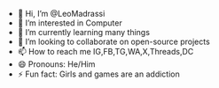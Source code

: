 - 👋 Hi, I’m @LeoMadrassi
- 👀 I’m interested in Computer
- 🌱 I’m currently learning many things
- 💞️ I’m looking to collaborate on open-source projects
- 📫 How to reach me IG,FB,TG,WA,X,Threads,DC
- 😄 Pronouns: He/Him
- ⚡ Fun fact: Girls and games are an addiction

<!---
LeoMadrassi/LeoMadrassi is a ✨ special ✨ repository because its `README.md` (this file) appears on your GitHub profile.
You can click the Preview link to take a look at your changes.
--->

